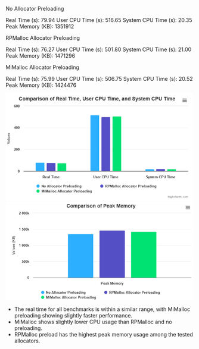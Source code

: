 No Allocator Preloading

Real Time (s): 79.94
User CPU Time (s): 516.65
System CPU Time (s): 20.35
Peak Memory (KB): 1351912

RPMalloc Allocator Preloading

Real Time (s): 76.27
User CPU Time (s): 501.80
System CPU Time (s): 21.00
Peak Memory (KB): 1471296

MiMalloc Allocator Preloading

Real Time (s): 75.99
User CPU Time (s): 506.75
System CPU Time (s): 20.52
Peak Memory (KB): 1424476

![alt text](image.png)
![alt text](image-1.png)

* The real time for all benchmarks is within a similar range, with MiMalloc preloading showing slightly faster performance.
* MiMalloc shows slightly lower CPU usage than RPMalloc and no preloading.
* RPMalloc preload has the highest peak memory usage among the tested allocators.